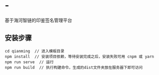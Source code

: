 # -
基于海河智链的印鉴签名管理平台

## 安装步骤

```
cd qianming  // 进入模板目录
npm install  // 安装项目依赖，等待安装完成之后，安装失败可用 cnpm 或 yarn
npm run serve  // 运行
npm run build  // 执行构建命令，生成的dist文件夹放在服务器下即可访问
```

